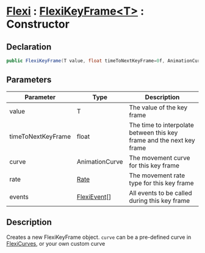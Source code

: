 # [Flexi](../Docs.md) : [FlexiKeyFrame\<T>](FlexiKeyFrame.md) : Constructor
## Declaration
```cs
public FlexiKeyFrame(T value, float timeToNextKeyFrame=0f, AnimationCurve curve=null, Rate rate=Rate.time, FlexiEvent[] events=null)
```

## Parameters
| Parameter | Type | Description |
| - | - | - |
| value | T | The value of the key frame |
| timeToNextKeyFrame | float | The time to interpolate between this key frame and the next key frame |
| curve | AnimationCurve | The movement curve for this key frame |
| rate | [Rate](../Flexi/Rate.md) | The movement rate type for this key frame |
| events | [FlexiEvent](../FlexiEvent/FlexiEvent.md)[] | All events to be called during this key frame |

## Description
Creates a new FlexiKeyFrame object. `curve` can be a pre-defined curve in [FlexiCurves](../FlexiCurves/FlexiCurves.md), or your own custom curve
